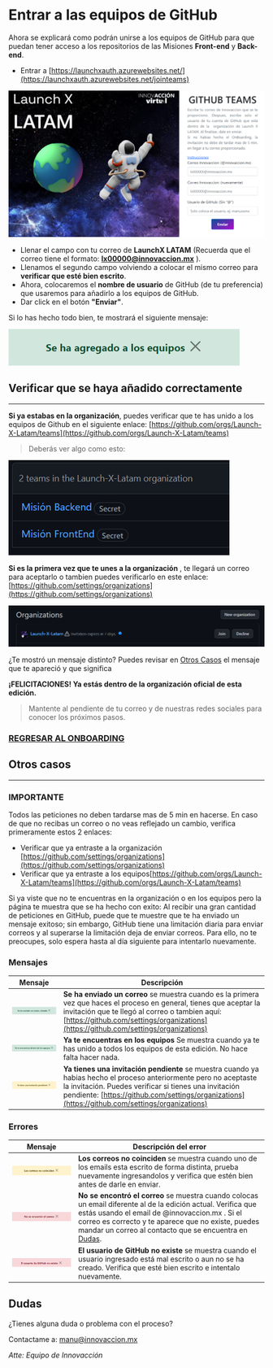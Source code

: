 # Entrar a las equipos de GitHub

Ahora se explicará como podrán unirse a los equipos de GitHub para que puedan tener acceso a los repositorios de las Misiones **Front-end** y **Back-end**.

- Entrar a [https://launchxauth.azurewebsites.net/](https://launchxauth.azurewebsites.net/jointeams)

![Invitación GitHub](./img/join_ghTeams_1.png)

- Llenar el campo con tu correo de **LaunchX LATAM** (Recuerda que el correo tiene el formato: **lx00000@innovaccion.mx** ).
- Llenamos el segundo campo volviendo a colocar el mismo correo para **verificar que esté bien escrito**.
- Ahora, colocaremos el **nombre de usuario** de GitHub (de tu preferencia) que usaremos para añadirlo a los equipos de GitHub.
- Dar click en el botón **"Enviar"**.

Si lo has hecho todo bien, te mostrará el siguiente mensaje:

![Añadido](./img/message_addTeams.png)

## Verificar que se haya añadido correctamente
---

**Si ya estabas en la organización**, puedes verificar que te has unido a los equipos de Github en el siguiente enlace: [https://github.com/orgs/Launch-X-Latam/teams](https://github.com/orgs/Launch-X-Latam/teams)

> Deberás ver algo como esto:

![Equipos de GitHub](./img/gh_teams.png)

**Si es la primera vez que te unes a la organización** , te llegará un correo para aceptarlo o tambien puedes verificarlo en este enlace: [https://github.com/settings/organizations](https://github.com/settings/organizations)

![Organizaciones](./img/join_gh_organization.png)

¿Te mostró un mensaje distinto? Puedes revisar en [Otros Casos](#otros-casos) el mensaje que te apareció y que significa


**¡FELICITACIONES! Ya estás dentro de la organización oficial de esta edición.** 

> Mantente al pendiente de tu correo y de nuestras redes sociales para conocer los próximos pasos.

### [REGRESAR AL ONBOARDING](https://github.com/Launch-X-Latam/OnBoarding)


## Otros casos
---

### IMPORTANTE

Todos las peticiones no deben tardarse mas de 5 min en hacerse. En caso de que no recibas un correo o no veas reflejado un cambio, verifica primeramente estos 2 enlaces:

- Verificar que ya entraste a la organización [https://github.com/settings/organizations](https://github.com/settings/organizations)
- Verificar que ya entraste a los equipos[https://github.com/orgs/Launch-X-Latam/teams](https://github.com/orgs/Launch-X-Latam/teams)


Si ya viste que no te encuentras en la organización o en los equipos pero la página te muestra que se ha hecho con exito: Al recibir una gran cantidad de peticiones en GitHub, puede que te muestre que te ha enviado un mensaje exitoso; sin embargo, GitHub tiene una limitación diaria para enviar correos y al superarse la limitación deja de enviar correos. Para ello, no te preocupes, solo espera hasta al día siguiente para intentarlo nuevamente.

### Mensajes
|            Mensaje                     | Descripción|
|----------------------------------------|------------|
|![Se ha enviado un correo, revísalo](./img/message_sendemail.png)| **Se ha enviado un correo** se muestra cuando es la primera vez que haces el proceso en general, tienes que aceptar la invitación que te llegó al correo o tambien aquí: [https://github.com/settings/organizations](https://github.com/settings/organizations)|
|![Ya estas en los equipos](./img/message_allteams.png)| **Ya te encuentras en los equipos** Se muestra cuando ya te has unido a todos los equipos de esta edición. No hace falta hacer nada.|
|  ![Ya tienes una invitación pendiente](./img/message_pending.png)  | **Ya tienes una invitación pendiente** se muestra cuando ya habias hecho el proceso anteriormente pero no aceptaste la invitación. Puedes verificar si tienes una invitación pendiente: [https://github.com/settings/organizations](https://github.com/settings/organizations)|


### Errores
|            Mensaje                     | Descripción del error |
|----------------------------------------|------------|
|![Error: Los correos no coinciden](./img/message_emaildifferent.png)| **Los correos no coinciden** se muestra cuando uno de los emails esta escrito de forma distinta, prueba nuevamente ingresandolos y verifica que estén bien antes de darle en enviar.|
|  ![Error: No se encontró el correo](./img/message_emailnotfound.png)  | **No se encontró el correo** se muestra cuando colocas un email diferente al de la edición actual. Verifica que estás usando el email de @innovaccion.mx . Si el correo es correcto y te aparece que no existe, puedes mandar un correo al contacto que se encuentra en [Dudas](#dudas). |
|![Error: El usuario de GitHub no existe](./img/message_usernotfound.png)| **El usuario de GitHub no existe** se muestra cuando el usuario ingresado está mal escrito o aun no se ha creado. Verifica que esté bien escrito e intentalo nuevamente.|


## Dudas

¿Tienes alguna duda o problema con el proceso? 

Contactame a: [manu@innovaccion.mx](mailto:manu@innovaccion.mx)

*Atte: Equipo de Innovacción*
